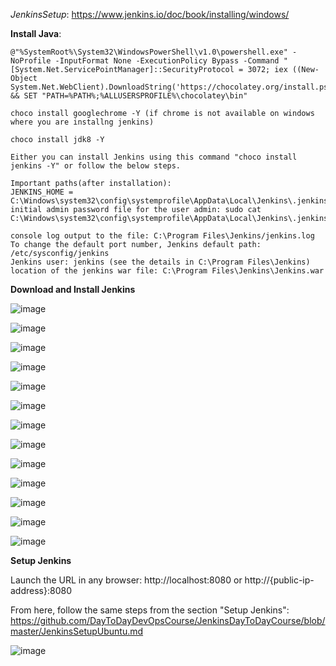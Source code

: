 *JenkinsSetup*: https://www.jenkins.io/doc/book/installing/windows/

**Install Java**:

    @"%SystemRoot%\System32\WindowsPowerShell\v1.0\powershell.exe" -NoProfile -InputFormat None -ExecutionPolicy Bypass -Command " [System.Net.ServicePointManager]::SecurityProtocol = 3072; iex ((New-Object System.Net.WebClient).DownloadString('https://chocolatey.org/install.ps1'))" && SET "PATH=%PATH%;%ALLUSERSPROFILE%\chocolatey\bin"

    choco install googlechrome -Y (if chrome is not available on windows where you are installng jenkins)

    choco install jdk8 -Y
    
    Either you can install Jenkins using this command "choco install jenkins -Y" or follow the below steps.
    
    Important paths(after installation):
    JENKINS_HOME = C:\Windows\system32\config\systemprofile\AppData\Local\Jenkins\.jenkins
    initial admin password file for the user admin: sudo cat C:\Windows\system32\config\systemprofile\AppData\Local\Jenkins\.jenkins\secrets\initialAdminPassword
    
    console log output to the file: C:\Program Files\Jenkins/jenkins.log
    To change the default port number, Jenkins default path: /etc/sysconfig/jenkins
    Jenkins user: jenkins (see the details in C:\Program Files\Jenkins)
    location of the jenkins war file: C:\Program Files\Jenkins\Jenkins.war


**Download and Install Jenkins**
    
![image](https://user-images.githubusercontent.com/24622526/98760896-8ff26b00-23d4-11eb-83bd-0a7d94d0b9f8.png)


![image](https://user-images.githubusercontent.com/24622526/98761091-fc6d6a00-23d4-11eb-8a61-cb6fbe803b0c.png)


![image](https://user-images.githubusercontent.com/24622526/98761041-db0c7e00-23d4-11eb-8e0e-407ab6f2ad43.png)


![image](https://user-images.githubusercontent.com/24622526/98761191-33438000-23d5-11eb-973b-524a2e4df13d.png)


![image](https://user-images.githubusercontent.com/24622526/98761236-4f472180-23d5-11eb-8880-3f68587b710e.png)


![image](https://user-images.githubusercontent.com/24622526/98761301-6e45b380-23d5-11eb-93a6-1b32871d8f5b.png)


![image](https://user-images.githubusercontent.com/24622526/98761349-83224700-23d5-11eb-9f22-5af46332bf7a.png)


![image](https://user-images.githubusercontent.com/24622526/98761382-96351700-23d5-11eb-86a8-d553e9f612ad.png)


![image](https://user-images.githubusercontent.com/24622526/98761400-a64cf680-23d5-11eb-9f7c-f6f890cef5eb.png)


![image](https://user-images.githubusercontent.com/24622526/98761438-b6fd6c80-23d5-11eb-8f10-e9c46682a9ba.png)


![image](https://user-images.githubusercontent.com/24622526/98761468-c67cb580-23d5-11eb-8fca-c3fb9640a4b8.png)


![image](https://user-images.githubusercontent.com/24622526/98761493-d4cad180-23d5-11eb-94fa-404db7215a77.png)


![image](https://user-images.githubusercontent.com/24622526/98761524-e57b4780-23d5-11eb-9c15-484077dbda2d.png)


**Setup Jenkins**

Launch the URL in any browser: http://localhost:8080 or http://{public-ip-address}:8080

From here, follow the same steps from the section "Setup Jenkins":  https://github.com/DayToDayDevOpsCourse/JenkinsDayToDayCourse/blob/master/JenkinsSetupUbuntu.md

![image](https://user-images.githubusercontent.com/24622526/98761868-a4cffe00-23d6-11eb-8637-8323403e6056.png)
